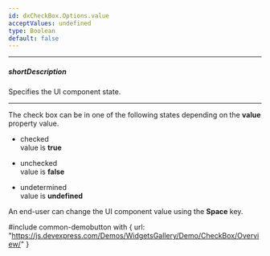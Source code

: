 ```yaml
---
id: dxCheckBox.Options.value
acceptValues: undefined
type: Boolean
default: false
---
```

---
##### shortDescription
Specifies the UI component state.

---
The check box can be in one of the following states depending on the **value** property value.

- checked  
 value is **true**

- unchecked  
 value is **false**

- undetermined  
 value is **undefined**

An end-user can change the UI component value using the **Space** key.

#include common-demobutton with {
    url: "https://js.devexpress.com/Demos/WidgetsGallery/Demo/CheckBox/Overview/"
}
